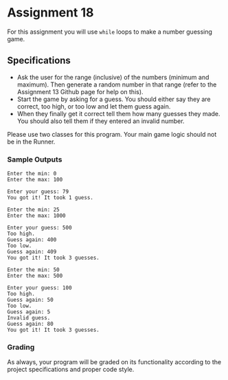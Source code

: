 # Assignment 18

For this assignment you will use `while` loops to make a number guessing game.

## Specifications

* Ask the user for the range (inclusive) of the numbers (minimum and maximum). Then generate a random number in that range (refer to the Assignment 13 Github page for help on this).
* Start the game by asking for a guess. You should either say they are correct, too high, or too low and let them guess again.
* When they finally get it correct tell them how many guesses they made. You should also tell them if they entered an invalid number.

Please use two classes for this program. Your main game logic should not be in the Runner.

### Sample Outputs

```
Enter the min: 0
Enter the max: 100

Enter your guess: 79
You got it! It took 1 guess.
```

```
Enter the min: 25
Enter the max: 1000

Enter your guess: 500
Too high.
Guess again: 400
Too low.
Guess again: 409
You got it! It took 3 guesses.
```

```
Enter the min: 50
Enter the max: 500

Enter your guess: 100
Too high.
Guess again: 50
Too low.
Guess again: 5
Invalid guess.
Guess again: 80
You got it! It took 3 guesses.
```

### Grading

As always, your program will be graded on its functionality according to the project specifications and proper code style.

